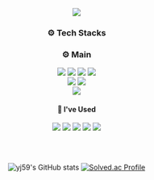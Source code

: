<div align="center">
   
   ![](https://capsule-render.vercel.app/api?type=waving&color=auto&height=250&section=header&text=YEJIN&fontSize=50&fontAlignY=40)
   
   <div>
   <h3>⚙️ Tech Stacks </h3>
   </div>
   
   <div>
      <h3>⚙️ Main </h3>
      <img src="https://img.shields.io/badge/C-F7DF1E?style=for-the-badge&logo=c&logoColor=#A8B9CC"/>
      <img src="https://img.shields.io/badge/C++-F7DF1E?style=for-the-badge&logo=cplusplus&logoColor=#00599C"/>
      <img src="https://img.shields.io/badge/Unreal-F7DF1E?style=for-the-badge&logo=unrealengine&logoColor=#0E1128"/>
      <img src="https://img.shields.io/badge/Unity-F7DF1E?style=for-the-badge&logo=unity&logoColor=#0E1128"/>
      <br>
      <img src="https://img.shields.io/badge/Blender-F7DF1E?style=for-the-badge&logo=blender&logoColor=#F5792A"/>
      <img src="https://img.shields.io/badge/OpenGL-F7DF1E?style=for-the-badge&logo=opengl&logoColor=#5586A4"/>
      <br>
      <img src="https://img.shields.io/badge/Perforce-F7DF1E?style=for-the-badge&logo=perforce&logoColor=#404040"/>
   </div>

   <div>
      <h4>👀 I've Used </h4>
      <img src="https://img.shields.io/badge/Python-00599C?style=for-the-badge&logo=python&logoColor=#3776AB"/>
      <img src="https://img.shields.io/badge/Colab-4479A1?style=for-the-badge&logo=googlecolab&logoColor=#F9AB00"/>
      <img src="https://img.shields.io/badge/Jupyter-3776AB?style=for-the-badge&logo=jupyter&logoColor=#F37626">
      <img src="https://img.shields.io/badge/OpenAI-2496ED?style=for-the-badge&logo=openai&logoColor=#412991">
      <img src="https://img.shields.io/badge/OpenCV-2496ED?style=for-the-badge&logo=opencv&logoColor=#5C3EE8">
   </div>

   <h2></h2>
   <br>

![yj59's GitHub stats](https://github-readme-stats.vercel.app/api?username=yj59&show_icons=true&theme=dracula)
[![Solved.ac Profile](http://mazassumnida.wtf/api/v2/generate_badge?boj=wlgus4110)](https://solved.ac/a59/)  
</div>

<!--
**yj59/yj59** is a ✨ _special_ ✨ repository because its `README.md` (this file) appears on your GitHub profile.

Here are some ideas to get you started:

- 🔭 I’m currently working on ...
- 🌱 I’m currently learning ...
- 👯 I’m looking to collaborate on ...
- 🤔 I’m looking for help with ...
- 💬 Ask me about ...
- 📫 How to reach me: ...
- 😄 Pronouns: ...
- ⚡ Fun fact: ...
-->



